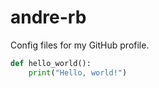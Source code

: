 # andre-rb
Config files for my GitHub profile.

```python
def hello_world():
    print("Hello, world!")
